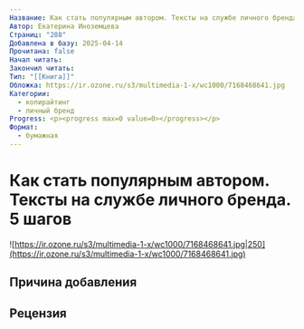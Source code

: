 ```yaml
---
Название: Как стать популярным автором. Тексты на службе личного бренда. 5 шагов
Автор: Екатерина Иноземцева
Страниц: "288"
Добавлена в базу: 2025-04-14
Прочитана: false
Начал читать: 
Закончил читать: 
Тип: "[[Книга]]"
Обложка: https://ir.ozone.ru/s3/multimedia-1-x/wc1000/7168468641.jpg
Категории:
  - копирайтинг
  - личный бренд
Progress: <p><progress max=0 value=0></progress></p>
Формат:
  - бумажная
---
```

# Как стать популярным автором. Тексты на службе личного бренда. 5 шагов

![https://ir.ozone.ru/s3/multimedia-1-x/wc1000/7168468641.jpg|250](https://ir.ozone.ru/s3/multimedia-1-x/wc1000/7168468641.jpg)

## Причина добавления


## Рецензия